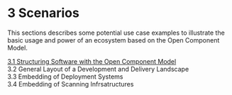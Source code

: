 # 3 Scenarios

This sections describes some potential use case examples to illustrate
the basic usage and power of an ecosystem based on the Open Component Model.

[3.1 Structuring Software with the Open Component Model](structuring/README.md)<br>
3.2 General Layout of a Development and Delivery Landscape<br>
3.3 Embedding of Deployment Systems<br>
3.4 Embedding of Scanning Infrsatructures<br>